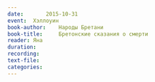 ```yaml
---
date:		2015-10-31
event:	Хэллоуин
book-author:	Народы Бретани
book-title:		Бретонские сказания о смерти
reader:	Яна
duration:
recording:
text-file:
categories:
---
```

